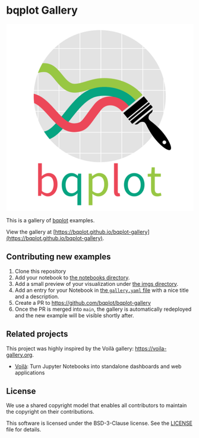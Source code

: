 # bqplot Gallery

![bqplot-logo](./bqplot-logo.svg)

This is a gallery of [bqplot](https://github.com/bqplot/bqplot)
examples.

View the gallery at [https://bqplot.github.io/bqplot-gallery](https://bqplot.github.io/bqplot-gallery).

## Contributing new examples

1. Clone this repository
2. Add your notebook to [the notebooks directory](https://github.com/bqplot/bqplot-gallery/tree/main/notebooks).
3. Add a small preview of your visualization under [the imgs directory](https://github.com/bqplot/bqplot-gallery/tree/main/imgs).
4. Add an entry for your Notebook in [the `gallery.yaml` file](https://github.com/bqplot/bqplot-gallery/blob/main/_data/gallery.yaml) with a nice title and a description.
5. Create a PR to https://github.com/bqplot/bqplot-gallery
6. Once the PR is merged into `main`, the gallery is automatically redeployed and the new example will be visible shortly after.

## Related projects

This project was highly inspired by the Voilà gallery: https://voila-gallery.org.

- [Voilà](https://github.com/voila-dashboards/voila): Turn Jupyter Notebooks into standalone dashboards and web applications

## License

We use a shared copyright model that enables all contributors to maintain the
copyright on their contributions.

This software is licensed under the BSD-3-Clause license. See the
[LICENSE](LICENSE) file for details.
